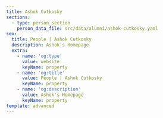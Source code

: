 ```yaml
---
title: Ashok Cutkosky
sections:
  - type: person_section
    person_data_file: src/data/alumni/ashok-cutkosky.yaml
seo:
  title: People | Ashok Cutkosky
  description: Ashok's Homepage
  extra:
    - name: 'og:type'
      value: website
      keyName: property
    - name: 'og:title'
      value: People | Ashok Cutkosky
      keyName: property
    - name: 'og:description'
      value: Ashok's Homepage
      keyName: property
template: advanced
---
```

